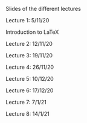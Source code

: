 Slides  of the different lectures

Lecture 1: 5/11/20


Introduction to LaTeX
  
Lecture 2: 12/11/20

Lecture 3: 19/11/20

Lecture 4: 26/11/20

Lecture 5: 10/12/20

Lecture 6: 17/12/20

Lecture 7: 7/1/21

Lecture 8: 14/1/21

